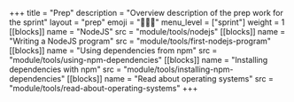 +++
title = "Prep"
description = "Overview description of the prep work for the sprint"
layout = "prep"
emoji = "🧑🏾‍💻"
menu_level = ["sprint"]
weight = 1
[[blocks]]
name = "NodeJS"
src = "module/tools/nodejs"
[[blocks]]
name = "Writing a NodeJS program"
src = "module/tools/first-nodejs-program"
[[blocks]]
name = "Using dependencies from npm"
src = "module/tools/using-npm-dependencies"
[[blocks]]
name = "Installing dependencies with npm"
src = "module/tools/installing-npm-dependencies"
[[blocks]]
name = "Read about operating systems"
src = "module/tools/read-about-operating-systems"
+++
